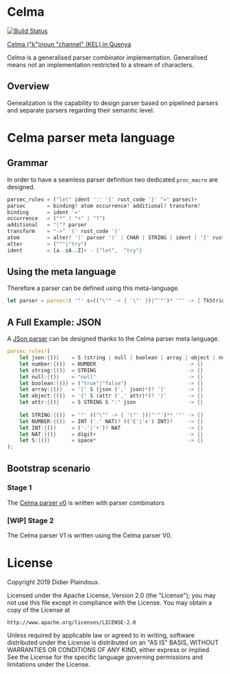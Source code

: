 # Celma 

[![Build Status](https://travis-ci.org/d-plaindoux/celma.svg?branch=master)](https://travis-ci.org/d-plaindoux/celma)

[Celma ("k")noun "channel" (KEL) in Quenya](https://www.elfdict.com/w/kelma)

Celma is a generalised parser combinator implementation. Generalised means not an implementation restricted to a stream of characters.

## Overview

Genealization is the capability to design parser based on pipelined parsers and separate parsers regarding their semantic level.

# Celma parser meta language

## Grammar
In order to have a seamless parser definition two dedicated `proc_macro` are designed.

```rust
parsec_rules = ("let" ident ':' '{' rust_code '}' "=" parsec)+
parsec       = binding? atom occurrence? additional? transform?
binding      = ident '='
occurrence   = ("*" | "+" | "?")
additional   = "|"? parser
transform    = "->" '{' rust_code '}'
atom         = alter? '(' parser ')' | CHAR | STRING | ident | '{' rust_code '}'
alter        = ("^"|"try")
ident        = [a..zA..Z]+ - {"let",  "try"}
```

##  Using the meta language

Therefore a parser can be defined using this meta-language.

```rust
let parser = parsec!( '"' s=(("\"" -> { '\"' })|^'"')* '"' -> { TkString(s) } );
```

## A Full Example: JSON

A [JSon parser](https://github.com/d-plaindoux/celma/blob/master/plugin/benches/json.rs) can be designed thanks to the Celma parser meta language.

```rust
parsec_rules!(
    let json:{()}    = S (string | null | boolean | array | object | number) S
    let number:{()}  = NUMBER                              -> {}
    let string:{()}  = STRING                              -> {}
    let null:{()}    = "null"                              -> {}
    let boolean:{()} = ("true"|"false")                    -> {}
    let array:{()}   = '[' S (json (',' json)*)? ']'       -> {}
    let object:{()}  = '{' S (attr (',' attr)*)? '}'       -> {}
    let attr:{()}    = S STRING S ":" json                 -> {}
    
    let STRING:{()}  = '"' (("\"" -> { '\"' })|^'"')** '"' -> {}
    let NUMBER:{()}  = INT ('.' NAT)? (('E'|'e') INT)?     -> {}
    let INT:{()}     = ('-'|'+')? NAT                      -> {}
    let NAT:{()}     = digit+                              -> {}
    let S:{()}       = space*                              -> {}
);
```

## Bootstrap scenario

### Stage 1

The [Celma parser v0](https://github.com/d-plaindoux/celma/blob/master/meta/src/meta/parser.rs) is written with parser combinators

### [WIP] Stage 2

The Celma parser V1 is written using the Celma parser V0.

# License

Copyright 2019 Didier Plaindoux.

Licensed under the Apache License, Version 2.0 (the "License");
you may not use this file except in compliance with the License.
You may obtain a copy of the License at

    http://www.apache.org/licenses/LICENSE-2.0

Unless required by applicable law or agreed to in writing, software
distributed under the License is distributed on an "AS IS" BASIS,
WITHOUT WARRANTIES OR CONDITIONS OF ANY KIND, either express or implied.
See the License for the specific language governing permissions and
limitations under the License.
